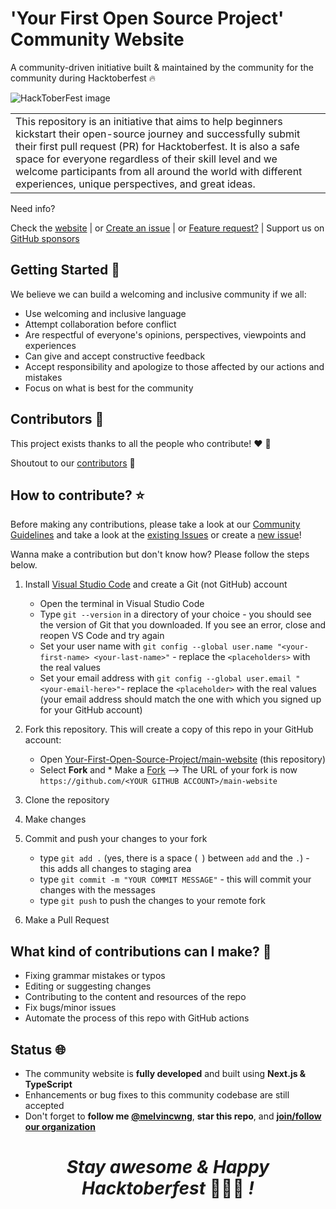 # 'Your First Open Source Project' Community Website

A community-driven initiative built & maintained by the community for the community during Hacktoberfest 🔥

![HackToberFest image](./images/HackToberFest.PNG)

<table>
<tr>
<td>
  This repository is an initiative that aims to help beginners kickstart their open-source journey and successfully submit their first pull request (PR) for Hacktoberfest. It is also a safe space for everyone regardless of their skill level and we welcome participants from all around the world with different experiences, unique perspectives, and great ideas.
</td>
</tr>
</table>

Need info? 

Check the [website](https://yfosp.netlify.app/)
| or [Create an issue](https://github.com/Your-First-Open-Source-Project/main-website/issues/new)
| or [Feature request?](https://github.com/Your-First-Open-Source-Project/main-website/issues/new)
| Support us on [GitHub sponsors](https://github.com/sponsors/melvincwng)

## Getting Started 🥳

We believe we can build a welcoming and inclusive community if we all:
- Use welcoming and inclusive language
- Attempt collaboration before conflict
- Are respectful of everyone's opinions, perspectives, viewpoints and experiences
- Can give and accept constructive feedback
- Accept responsibility and apologize to those affected by our actions and mistakes
- Focus on what is best for the community

## Contributors 🎉
This project exists thanks to all the people who contribute! ❤️ 💙

Shoutout to our [contributors](https://yfosp.netlify.app/contributors) 🎉

## How to contribute? ⭐ 

Before making any contributions, please take a look at our [Community Guidelines](https://yfosp.netlify.app/community-guidelines) and take a look at the [existing Issues](https://github.com/Your-First-Open-Source-Project/main-website/issues) or create a [new issue](https://github.com/Your-First-Open-Source-Project/main-website/issues/new)!

Wanna make a contribution but don't know how? Please follow the steps below.

1. Install [Visual Studio Code](https://code.visualstudio.com/) and create a Git (not GitHub) account

   * Open the terminal in Visual Studio Code
   * Type `git --version` in a directory of your choice - you should see the version of Git that you downloaded. If you see an error, close and reopen VS Code and try again
   * Set your user name with 
   `git config --global user.name "<your-first-name> <your-last-name>"` - replace the `<placeholders>` with the real values
   * Set your email address with 
   `git config --global user.email "<your-email-here>"`- replace the `<placeholder>` with the real values (your email address should match the one with which you signed up for your GitHub account)

2.  Fork this repository. This will create a copy of this repo in your GitHub account:
    * Open [Your-First-Open-Source-Project/main-website](https://github.com/Your-First-Open-Source-Project/main-website) (this repository)
    * Select **Fork** and  * Make a [Fork](https://github.com/Your-First-Open-Source-Project/main-website/fork) --> The URL of your fork is now `https://github.com/<YOUR GITHUB ACCOUNT>/main-website`

3. Clone the repository

4. Make changes 

5. Commit and push your changes to your fork
    * type `git add .` (yes, there is a space (` `) between `add` and the `.`) - this adds all changes to staging area
    * type `git commit -m "YOUR COMMIT MESSAGE"` - this will commit your changes with the messages
    * type `git push` to push the changes to your remote fork
  
6. Make a Pull Request

## What kind of contributions can I make? 💖

- Fixing grammar mistakes or typos
- Editing or suggesting changes
- Contributing to the content and resources of the repo
- Fix bugs/minor issues
- Automate the process of this repo with GitHub actions

## Status 🌐
- The community website is **fully developed** and built using **Next.js & TypeScript**
- Enhancements or bug fixes to this community codebase are still accepted
- Don't forget to **follow me [@melvincwng](https://github.com/melvincwng)**, **star this repo**, and **[join/follow our organization](https://github.com/Your-First-Open-Source-Project)**

<h1 align='center'>
  <i>Stay awesome & Happy Hacktoberfest </i>
  🎃🎃🎃
  <i>!</i>
</h1>
